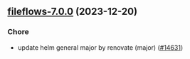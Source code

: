 

## [fileflows-7.0.0](https://github.com/truecharts/charts/compare/fileflows-6.1.3...fileflows-7.0.0) (2023-12-20)

### Chore

- update helm general major by renovate (major) ([#14631](https://github.com/truecharts/charts/issues/14631))
  
  